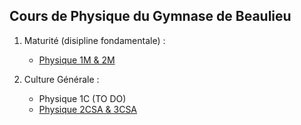 ## Cours de Physique du Gymnase de Beaulieu
1. Maturité (disipline fondamentale) :
   - [Physique 1M & 2M](https://phpittet.github.io/physique-gybe/)
   
2. Culture Générale :
   - Physique 1C (TO DO)
   - [Physique 2CSA & 3CSA](https://phpittet.github.io/physique-CSA-gybe/index.html)

